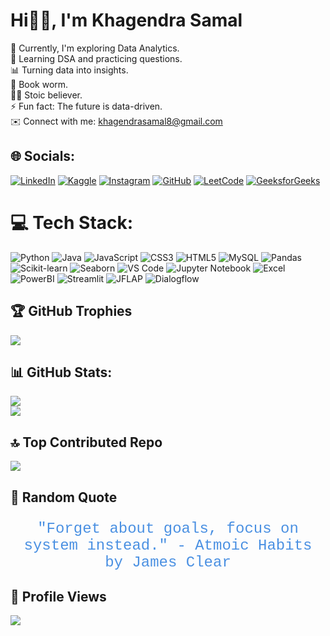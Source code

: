# Hi👋🏻, I'm Khagendra Samal 
🔭 Currently, I'm exploring Data Analytics.<br>🌱 Learning DSA and practicing questions.<br>📊 Turning data into insights.<br>📖 Book worm.<br>✊🏻 Stoic believer.<br>⚡ Fun fact: The future is data-driven.<br>✉️ Connect with me: [khagendrasamal8@gmail.com](mailto:khagendrasamal8@gmail.com)<br>

## 🌐 Socials:
[![LinkedIn](https://img.shields.io/badge/LinkedIn-%230077B5.svg?logo=linkedin&logoColor=white)](https://linkedin.com/in/khagendrasamal) [![Kaggle](https://img.shields.io/badge/Kaggle-%2317B17E.svg?logo=kaggle&logoColor=white)](https://kaggle.com/khagendrasamal) [![Instagram](https://img.shields.io/badge/Instagram-%23E4405F.svg?logo=instagram&logoColor=white)](https://instagram.com/a1ok_sama1) [![GitHub](https://img.shields.io/badge/GitHub-%23121011.svg?logo=github&logoColor=white)](https://github.com/your-github-khagendrasamal1) [![LeetCode](https://img.shields.io/badge/LeetCode-%23F14C28.svg?logo=leetcode&logoColor=white)](https://leetcode.com/khagendra_samal_1) [![GeeksforGeeks](https://img.shields.io/badge/GeeksforGeeks-%23003A7D.svg?logo=geeksforGeeks&logoColor=white)](https://auth.geeksforgeeks.org/user/khagendra_1)

# 💻 Tech Stack:
![Python](https://img.shields.io/badge/python-3670A0?style=for-the-badge&logo=python&logoColor=ffdd54) ![Java](https://img.shields.io/badge/java-%23ED8B00.svg?style=for-the-badge&logo=openjdk&logoColor=white) ![JavaScript](https://img.shields.io/badge/javascript-%23323330.svg?style=for-the-badge&logo=javascript&logoColor=%23F7DF1E) ![CSS3](https://img.shields.io/badge/css3-%231572B6.svg?style=for-the-badge&logo=css3&logoColor=white) ![HTML5](https://img.shields.io/badge/html5-%23E34F26.svg?style=for-the-badge&logo=html5&logoColor=white) ![MySQL](https://img.shields.io/badge/mysql-%2300000f.svg?style=for-the-badge&logo=mysql&logoColor=white) ![Pandas](https://img.shields.io/badge/pandas-%2300BFFF.svg?style=for-the-badge&logo=pandas&logoColor=white) ![Scikit-learn](https://img.shields.io/badge/scikit_learn-%23F7931E.svg?style=for-the-badge&logo=scikit-learn&logoColor=white) ![Seaborn](https://img.shields.io/badge/seaborn-%2324A4C1.svg?style=for-the-badge&logo=seaborn&logoColor=white) ![VS Code](https://img.shields.io/badge/VS%20Code-%23007ACC.svg?style=for-the-badge&logo=visual-studio-code&logoColor=white) ![Jupyter Notebook](https://img.shields.io/badge/Jupyter%20Notebook-%23F37626.svg?style=for-the-badge&logo=jupyter&logoColor=white) ![Excel](https://img.shields.io/badge/Microsoft%20Excel-%234B8BBE.svg?style=for-the-badge&logo=microsoft-excel&logoColor=white) ![PowerBI](https://img.shields.io/badge/Power%20BI-%23F2C811.svg?style=for-the-badge&logo=powerbi&logoColor=white) ![Streamlit](https://img.shields.io/badge/Streamlit-%23296DFF.svg?style=for-the-badge&logo=streamlit&logoColor=white) ![JFLAP](https://img.shields.io/badge/JFLAP-%23F5B7B1.svg?style=for-the-badge&logo=jflap&logoColor=white) ![Dialogflow](https://img.shields.io/badge/Google%20Dialogflow-%2300B2A9.svg?style=for-the-badge&logo=google-dialogflow&logoColor=white)

## 🏆 GitHub Trophies
![](https://github-profile-trophy.vercel.app/?username=khagendrasamal1&theme=gitdimmed&no-frame=true&no-bg=true&margin-w=4)

## 📊 GitHub Stats:
![](https://github-readme-streak-stats.herokuapp.com/?user=khagendrasamal1&theme=dark&hide_border=false)<br/>
![](https://github-readme-stats.vercel.app/api/top-langs/?username=khagendrasamal1&theme=dark&hide_border=false&include_all_commits=true&count_private=false&layout=compact)

## 🔝 Top Contributed Repo
![](https://github-contributor-stats.vercel.app/api?username=khagendrasamal1&limit=5&theme=dark&combine_all_yearly_contributions=true)

## 🌟 Random Quote
<p align="center" style="font-family: 'Courier New', Courier, monospace; font-size: 24px; color: #4A90E2;">
  "Forget about goals, focus on system instead." - Atmoic Habits by James Clear
</p>

## 👀 Profile Views
[![](https://visitcount.itsvg.in/api?id=khagendrasamal1&icon=0&color=1)](https://visitcount.itsvg.in)
